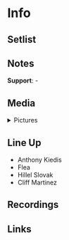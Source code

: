 # Info

## Setlist

## Notes

**Support**: -

## Media 

<details>
  <summary>Pictures</summary>
  <img alt="Flyer" title="Flyer" src="19851201f.jpg" height="200" /> 
</details>

## Line Up

* Anthony Kiedis
* Flea
* Hillel Slovak
* Cliff Martinez

## Recordings

## Links
